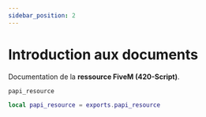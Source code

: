 ```yaml
---
sidebar_position: 2
---
```


# Introduction aux documents

Documentation de la **ressource FiveM (420-Script)**.

`papi_resource`

```lua
local papi_resource = exports.papi_resource
```